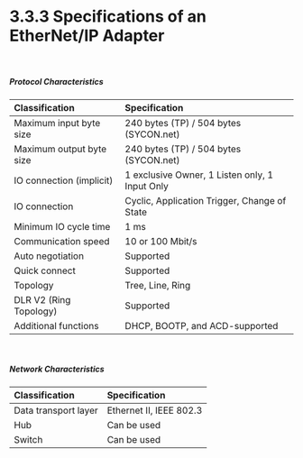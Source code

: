 ﻿# 3.3.3 Specifications of an EtherNet/IP Adapter

<br>

##### Protocol Characteristics

| **Classification**           | **Specification**                             |
| :---                         | :---                                           |
| Maximum input byte size      | 240 bytes (TP) / 504 bytes (SYCON.net)         |
| Maximum output byte size     | 240 bytes (TP) / 504 bytes (SYCON.net)         |
| IO connection (implicit)     | 1 exclusive Owner, 1 Listen only, 1 Input Only |
| IO connection                | Cyclic, Application Trigger, Change of State   |
| Minimum IO cycle time        | 1 ms                                           |
| Communication speed          | 10 or 100 Mbit/s                               |
| Auto negotiation             | Supported                                      |
| Quick connect                | Supported                                      |
| Topology                     | Tree, Line, Ring                               |
| DLR V2 (Ring Topology)       | Supported                                      |
| Additional functions         | DHCP, BOOTP, and ACD-supported                 |


<br>

##### Network Characteristics

| **Classification**           | **Specification**        |
| :---                         | :---                      |
| Data transport layer         | Ethernet II, IEEE 802.3   |
| Hub                          | Can be used               |
| Switch                       | Can be used               |